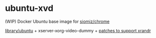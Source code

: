 # ubuntu-xvd
(WIP) Docker Ubuntu base image for [siomiz/chrome][1]

[library/ubuntu][2] + xserver-xorg-video-dummy + [patches to support xrandr][3]

  [1]: https://hub.docker.com/r/siomiz/chrome/
  [2]: https://hub.docker.com/_/ubuntu/
  [3]: http://lists.x.org/archives/xorg-devel/2015-January/045395.html
